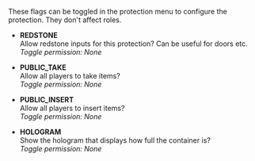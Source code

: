 These flags can be toggled in the protection menu to configure the protection. They don't affect roles.

* **REDSTONE**\
Allow redstone inputs for this protection? Can be useful for doors etc.\
_Toggle permission: None_

* **PUBLIC_TAKE**\
Allow all players to take items?\
_Toggle permission: None_

* **PUBLIC_INSERT**\
Allow all players to insert items?\
_Toggle permission: None_

* **HOLOGRAM**\
Show the hologram that displays how full the container is?\
_Toggle permission: None_